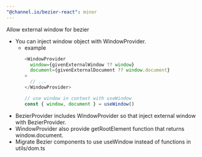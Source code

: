 ```yaml
---
"@channel.io/bezier-react": minor
---
```


Allow external window for bezier

- You can inject window object with WindowProvider.
  - example
    ```ts
    <WindowProvider 
      window={givenExternalWindow ?? window} 
      document={givenExternalDocument ?? window.document}
    >
      // ...
    </WindowProvider>

    // use window in context with useWindow
    const { window, document } = useWindow()
    ```
- BezierProvider includes WindowProvider so that inject external window with BezierProvider.
- WindowProvider also provide getRootElement function that returns window.document.
- Migrate Bezier components to use useWindow instead of functions in utils/dom.ts